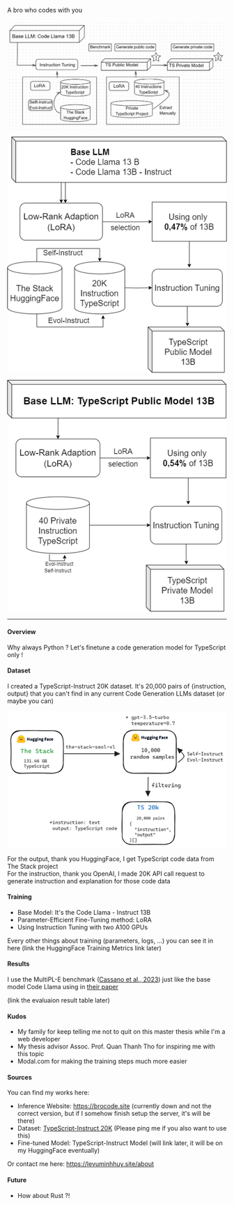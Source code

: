 A bro who codes with you

![The Architecture](./.pics/about-the-model.png)

![Public Model](./.pics/public.png)

![Private Model](./.pics/private.png)

---

#### Overview

Why always Python ? Let's finetune a code generation model for TypeScript only !

#### Dataset

I created a TypeScript-Instruct 20K dataset. It's 20,000 pairs of {instruction, output} that you can't find in any current Code Generation LLMs dataset (or maybe you can)

![20K Flow](./.pics/20k_flow.png)

For the output, thank you HuggingFace, I get TypeScript code data from The Stack project  
For the instruction, thank you OpenAI, I made 20K API call request to generate instruction and explanation for those code data

#### Training

- Base Model: It's the Code Llama - Instruct 13B
- Parameter-Efficient Fine-Tuning method: LoRA
- Using Instruction Tuning with two A100 GPUs

Every other things about training (parameters, logs, ...) you can see it in here (link the HuggingFace Training Metrics link later)


#### Results

I use the MultiPL-E benchmark ([Cassano et al., 2023](https://ieeexplore.ieee.org/document/10103177)) just like the base model Code Llama using in [their paper](https://arxiv.org/abs/2308.12950)

(link the evaluaion result table later)

#### Kudos

-   My family for keep telling me not to quit on this master thesis while I'm a web developer
-   My thesis advisor Assoc. Prof. Quan Thanh Tho for inspiring me with this topic
-   Modal.com for making the training steps much more easier

#### Sources

You can find my works here:

-   Inference Website: https://brocode.site (currently down and not the correct version, but if I somehow finish setup the server, it's will be there)
-   Dataset: [TypeScript-Instruct 20K](https://huggingface.co/datasets/mhhmm/typescript-instruct-20k) (Please ping me if you also want to use this)
-   Fine-tuned Model: TypeScript-Instruct Model (will link later, it will be on my HuggingFace eventually)

Or contact me here: https://levuminhhuy.site/about

#### Future

-   How about Rust ?!
